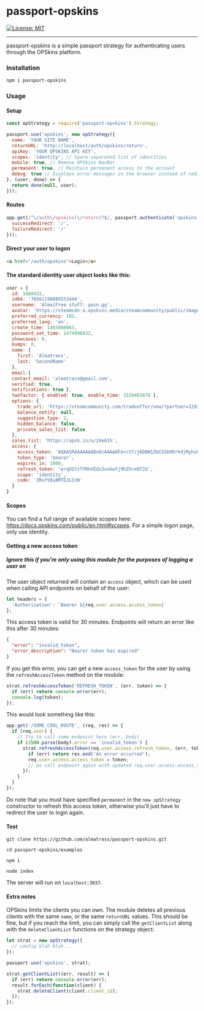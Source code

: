 # passport-opskins
[![License: MIT](https://img.shields.io/badge/License-MIT-yellow.svg)](https://github.com/almatrass/passport-opskins/blob/master/LICENSE)
***

passport-opskins is a simple passport strategy for authenticating users through the OPSkins platform.

### Installation

```bash
npm i passport-opskins
```

### Usage

#### Setup
```js
const opStrategy = require('passport-opskins').Strategy;
```
```js
passport.use('opskins', new opStrategy({
  name: 'YOUR SITE NAME',
  returnURL: 'http://localhost/auth/opskins/return',
  apiKey: 'YOUR OPSKINS API KEY',
  scopes: 'identity', // Space-separated list of identities
  mobile: true, // Remove OPSkins NavBar
  permanent: true, // Maintain permanent access to the account
  debug: true // Displays error messages in the browser instead of redirecting
}, (user, done) => {
  return done(null, user);
}));
```
#### Routes
```js
app.get(/^\/auth\/opskins(\/return)?$/, passport.authenticate('opskins', {
  successRedirect: '/',
  failureRedirect: '/'
}));
```
#### Direct your user to logon
```html
<a href="/auth/opskins">Login</a>
```
#### The standard identity user object looks like this:
```js
user = {
  id: 1688432,
  id64: '76561198089553444',
  username: 'Alma|Free stuff: gain.gg',
  avatar: 'https://steamcdn-a.opskins.media/steamcommunity/public/images/avatars/57/579f19ab99a8e0b034e9a94a8d0530d4c621a26f_full.jpg',
  preferred_currency: 102,
  preferred_lang: 'en',
  create_time: 1465080063,
  password_set_time: 1474996832,
  showcases: 0,
  bumps: 0,
  name: {
    first: 'Almatrass',
    last: 'SecondName'
  },
  email:{
  contact_email: 'almatrass@gmail.com',
  verified: true,
  notifications: true },
  twofactor: { enabled: true, enable_time: 1530483878 },
  options: {
    trade_url: 'https://steamcommunity.com/tradeoffer/new/?partner=129287716&token=JAYlMeXY',
    balance_notify: null,
    suggestion_type: 2,
    hidden_balance: false,
    private_sales_list: false
  },
  sales_list: 'https://opsk.in/u/24e61h',
  access: {
    access_token: 'AQAASRAAAAAAABnDcAAAAAFe+ctf/j6D0W1ZbCGSbORrhdjMyhsL8qSKDX6bhUrsn+kNoud=',
    token_type: 'bearer',
    expires_in: 1800,
    refresh_token: 'wrqU1YzTYRhVEdx3uvkwYj9hZVceO72U',
    scope: 'identity',
    code: 'ZRufVQu8MTEJLCnN'
  } 
}
```
#### Scopes
You can find a full range of available scopes here: https://docs.opskins.com/public/en.html#scopes. For a simple logon page, only use identity.
#### Getting a new access token
##### Ignore this if you're only using this module for the purposes of logging a user on
The user object returned will contain an `access` object, which can be used when calling API endpoints on behalf of the user:
```js
let headers = {
  'Authorization': `Bearer ${req.user.access.access_token}`
};
```
This access token is valid for 30 minutes. Endpoints will return an error like this after 30 minutes:
```json
{
  "error": "invalid_token",
  "error_description": "Bearer token has expired"
}
```
If you get this error, you can get a new `access_token` for the user by using the `refreshAccessToken` method on the module:

```js
strat.refreshAccessToken('REFRESH_TOKEN', (err, token) => {
  if (err) return console.error(err);
  console.log(token);
});
```

This would look something like this:

```js
app.get('/SOME_COOL_ROUTE', (req, res) => {
  if (req.user) {
    // Try to call some endpoint here (err, body)
    if (JSON.parse(body).error == 'invalid_token') {
      strat.refreshAccessToken(req.user.access.refresh_token, (err, token) => {
        if (err) return res.end('An error occurred');
        req.user.access.access_token = token;
        // Go call endpoint again with updated req.user.access.access_token
      });
    }
  }
});
```
Do note that you must have specified `permanent` in the `new opStrategy` constructor to refresh this access token, otherwise you'll just have to redirect the user to login again.

#### Test
`git clone https://github.com/almatrass/passport-opskins.git`

`cd passport-opskins/examples`

`npm i`

`node index`

The server will run on `localhost:3037`. 

#### Extra notes
OPSkins limits the clients you can own. The module deletes all previous clients with the same `name`, or the same `returnURL` values. This should be fine, but if you reach the limit, you can simply call the `getClientList` along with the `deleteClientList` functions on the strategy object:

```js
let strat = new opStrategy({
  // config blah blah...
});

passport.use('opskins', strat);

strat.getClientList((err, result) => {
  if (err) return console.error(err);
  result.forEach(function(client) {
    strat.deleteClient(client.client_id);
  });
});
```
